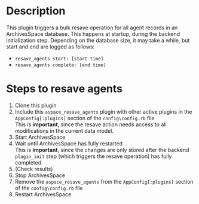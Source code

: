 # Description
This plugin triggers a bulk resave operation for all agent records in an ArchivesSpace database. This happens at startup, during the backend initialization step. Depending on the database size, it may take a while, but start and end are logged as follows:
* `resave_agents start: [start time]`
* `resave_agents complete: [end time]`

# Steps to resave agents
1. Clone this plugin
1. Include this `aspace_resave_agents` plugin with other  active plugins in the `AppConfig[:plugins]` section of the `config\config.rb` file  
This is **important**, since the resave action needs access to all modifications in the current data model.
1. Start ArchivesSpace
1. Wait until ArchivesSpace has fully restarted  
This is **important**, since the changes are only stored after the backend `plugin_init` step (which triggers the resave operation) has fully completed.
1. (Check results)
1. Stop ArchivesSpace
1. Remove the `aspace_resave_agents` from the `AppConfig[:plugins]` section of the `config\config.rb` file 
1. Restart ArchivesSpace